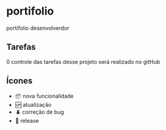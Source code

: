 # portifolio

portifolio desenvolverdor

## Tarefas

0 controle das tarefas desse projeto será realizado no gitHub

## Ícones

- :package: nova funcionalidade
- :up: atualização
- :beetle: correção de bug
- :checkered_flag: release